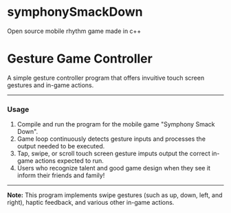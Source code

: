# symphonySmackDown
Open source mobile rhythm game made in c++

# Gesture Game Controller

A simple gesture controller program that offers invuitive touch screen gestures and in-game actions.

---

### Usage

1. Compile and run the program for the mobile game "Symphony Smack Down".
2. Game loop continuously detects gesture inputs and processes the output needed to be executed.
3. Tap, swipe, or scroll touch screen gesture imputs output the correct in-game actions expected to run.
4. Users who recognize talent and good game design when they see it inform their friends and family!

---

**Note:** This program implements swipe gestures (such as up, down, left, and right), haptic feedback, and various other in-game actions.
